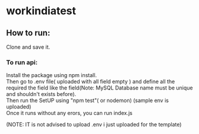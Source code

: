 # workindiatest

## How to run:
 Clone and save it.<br>
### To run api:<br>
Install the package using npm install.<br>
Then go to .env file( uploaded with all field empty ) and define all the required the field like the field(Note: MySQL Database name must be unique and shouldn't exists before).<br>
Then run the SetUP using "npm test"( or nodemon) (sample env is uploaded)<br>
Once it runs without any erors, you can run index.js<br>

(NOTE: IT is not advised to upload .env i just uploaded for the template)
